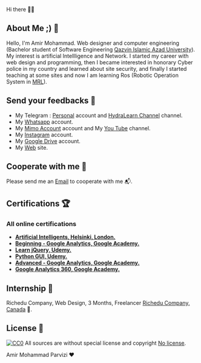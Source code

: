 Hi there 👋🏻

## About Me ;) 💫

Hello, I'm Amir Mohammad.  Web designer and computer engineering (Bachelor student of Software Engineering [Qazvin Islamic Azad University](https://qazvin.iau.ir/fa)).  My interest is artificial Intellligence and Network.  I started my career with web design and programming, then I became interested in honorary Cyber police in my country  and learned about site security, and finally I started teaching at some sites and now I am learning Ros (Robotic Operation System in [MRL](https://mrl-amrl.ir)).

## Send your feedbacks 🚀

- My Telegram : [Personal](https://t.me/Ohom_mnm_ID_daram) account and [HydraLearn Channel](https://t.me/HydraLearn) channel.
- My [Whatsapp](https://wa.me/09011325118) account.
- My [Mimo Account](https://getmimo.com/invite/715ay7) account and My [You Tube](https://www.youtube.com/channel/UCVpD4soBf5-zrTXScQohtHQ) channel.
- My [Instagram](https://instagram.com/awrsha.parvizi?utm_medium=copy_link) account.
- My [Google Drive](https://drive.google.com/file/d/1-JAbCn7hOPv5mH65cUzajzVyyNWV5VTR/view?usp=drivesdk) account.
- My [Web](https://redl.ink/AmirMwhmd) site.

## Cooperate with me 🎯

Please send me an  [Email](official.parvizi@gmail.com) to cooperate with me 📬.

## Certifications 🏆

### All online certifications

- **[Artificial Intelligents,  Helsinki, London.](https://certificates.mooc.fi/validate/uwzjs879c1)**
- **[Beginning - Google Analytics, Google Academy.](https://analytics.google.com/analytics/academy/certificate/7v9YWTp9TRibZ68pZkreAA)**
- **[Learn jQuery, Udemy.](https://www.udemy.com/certificate/UC-22ac08d0-8085-4f4e-bb1a-f7a77c8c1f0a/)**
- **[Python GUI, Udemy.](https://www.udemy.com/certificate/UC-61474b52-b274-4054-81ac-2ad4271acbfc/)**
- **[Advanced - Google Analytics, Google Academy.](https://analytics.google.com/analytics/academy/certificate/JO4rNbB1TsyZjDrKVm795Q)**
- **[Google Analytics 360, Google Academy.](https://analytics.google.com/analytics/academy/certificate/tuL7ZhgqQ0afLype42VBRA)**


## Internship 🔨

Richedu Company, Web Design, 3 Months, Freelancer [Richedu Company, Canada](richedu.co) 🍁.

## License 🤗
[![CC0](https://licensebuttons.net/p/zero/1.0/88x31.png)](https://creativecommons.org/publicdomain/zero/1.0/)
All  sources are without special license and copyright [No license]().

Amir Mohammad Parvizi ♥️
